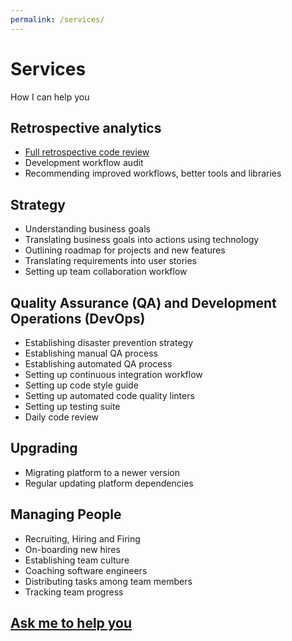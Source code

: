 ```yaml
---
permalink: /services/
---
```


# Services

How I can help you

## Retrospective analytics

* [Full retrospective code review](/services/full-retrospective-code-review)
* Development workflow audit
* Recommending improved workflows, better tools and libraries

## Strategy

* Understanding business goals
* Translating business goals into actions using technology
* Outlining roadmap for projects and new features
* Translating requirements into user stories
* Setting up team collaboration workflow

## Quality Assurance (QA) and Development Operations (DevOps)

* Establishing disaster prevention strategy
* Establishing manual QA process
* Establishing automated QA process
* Setting up continuous integration workflow
* Setting up code style guide
* Setting up automated code quality linters
* Setting up testing suite
* Daily code review

## Upgrading

* Migrating platform to a newer version
* Regular updating platform dependencies

## Managing People

* Recruiting, Hiring and Firing
* On-boarding new hires
* Establishing team culture
* Coaching software engineers
* Distributing tasks among team members
* Tracking team progress

## [Ask me to help you](https://goo.gl/forms/7wh9VrOyUTHplWug1)
